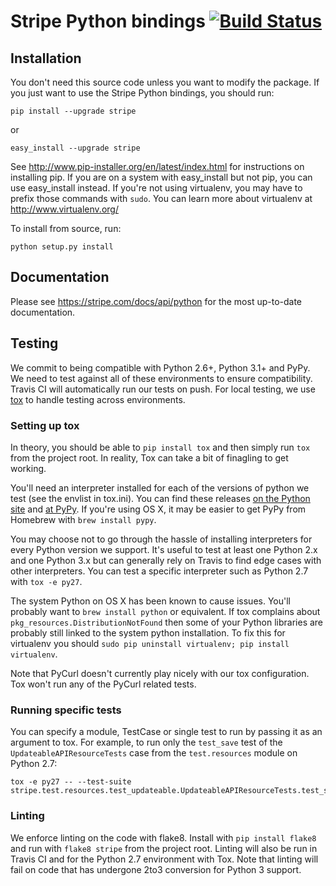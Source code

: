 # Stripe Python bindings [![Build Status](https://travis-ci.org/stripe/stripe-python.svg?branch=master)](https://travis-ci.org/stripe/stripe-python)

## Installation

You don't need this source code unless you want to modify the
package. If you just want to use the Stripe Python bindings, you
should run:

    pip install --upgrade stripe

or

    easy_install --upgrade stripe

See http://www.pip-installer.org/en/latest/index.html for instructions
on installing pip. If you are on a system with easy_install but not
pip, you can use easy_install instead. If you're not using virtualenv,
you may have to prefix those commands with `sudo`. You can learn more
about virtualenv at http://www.virtualenv.org/

To install from source, run:

    python setup.py install

## Documentation

Please see https://stripe.com/docs/api/python for the most up-to-date documentation.

## Testing

We commit to being compatible with Python 2.6+, Python 3.1+ and PyPy.  We need to test against all of these environments to ensure compatibility.  Travis CI will automatically run our tests on push.  For local testing, we use [tox](http://tox.readthedocs.org/) to handle testing across environments.

### Setting up tox

In theory, you should be able to `pip install tox` and then simply run `tox` from the project root. In reality, Tox can take a bit of finagling to get working.

You'll need an interpreter installed for each of the versions of python we test (see the envlist in tox.ini).  You can find these releases [on the Python site](https://www.python.org/download/releases) and [at PyPy](http://pypy.org/download.html#installing).  If you're using OS X, it may be easier to get PyPy from Homebrew with `brew install pypy`.

You may choose not to go through the hassle of installing interpreters for every Python version we support.  It's useful to test at least one Python 2.x and one Python 3.x but can generally rely on Travis to find edge cases with other interpreters.  You can test a specific interpreter such as Python 2.7 with `tox -e py27`.

The system Python on OS X has been known to cause issues. You'll probably want to `brew install python` or equivalent.  If tox complains about `pkg_resources.DistributionNotFound` then some of your Python libraries are probably still linked to the system python installation.  To fix this for virtualenv you should `sudo pip uninstall virtualenv; pip install virtualenv`.

Note that PyCurl doesn't currently play nicely with our tox configuration.  Tox won't run any of the PyCurl related tests.

### Running specific tests

You can specify a module, TestCase or single test to run by passing it as an argument to tox.  For example, to run only the `test_save` test of the `UpdateableAPIResourceTests` case from the `test.resources` module on Python 2.7:

    tox -e py27 -- --test-suite stripe.test.resources.test_updateable.UpdateableAPIResourceTests.test_save

### Linting

We enforce linting on the code with flake8.  Install with `pip install flake8` and run with `flake8 stripe` from the project root.  Linting will also be run in Travis CI and for the Python 2.7 environment with Tox.  Note that linting will fail on code that has undergone 2to3 conversion for Python 3 support.
